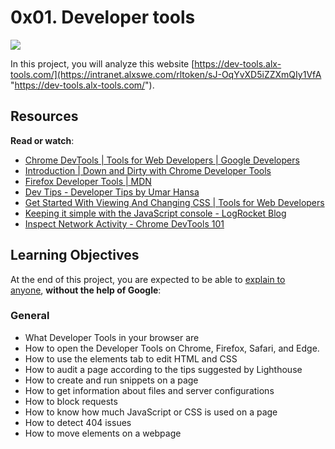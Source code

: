 0x01. Developer tools
=====================

![](https://s3.amazonaws.com/alx-intranet.hbtn.io/uploads/medias/2019/12/0872ca9b19e11650e355.jpeg?X-Amz-Algorithm=AWS4-HMAC-SHA256&X-Amz-Credential=AKIARDDGGGOUSBVO6H7D%2F20240808%2Fus-east-1%2Fs3%2Faws4_request&X-Amz-Date=20240808T193032Z&X-Amz-Expires=86400&X-Amz-SignedHeaders=host&X-Amz-Signature=4d25d6bb714f6ccee250f863aea96e0870a44ed543f7fbcc2ab8ec7b66f752da)

In this project, you will analyze this website [https://dev-tools.alx-tools.com/](https://intranet.alxswe.com/rltoken/sJ-OqYvXD5iZZXmQIy1VfA "https://dev-tools.alx-tools.com/").

Resources
---------

**Read or watch**:

-   [Chrome DevTools | Tools for Web Developers | Google Developers](https://intranet.alxswe.com/rltoken/sHhkeh4mpyReQpLUE2yp-g "Chrome DevTools  |  Tools for Web Developers  |  Google Developers")
-   [Introduction | Down and Dirty with Chrome Developer Tools](https://intranet.alxswe.com/rltoken/NMYYMG44e0dZ2eb5uR4iUQ "Introduction | Down and Dirty with Chrome Developer Tools")
-   [Firefox Developer Tools | MDN](https://intranet.alxswe.com/rltoken/If7a66qWg4qxhKuNPRoJCw "Firefox Developer Tools | MDN")
-   [Dev Tips - Developer Tips by Umar Hansa](https://intranet.alxswe.com/rltoken/rdGj_NA-X--rwekzt9bffQ "Dev Tips - Developer Tips by Umar Hansa")
-   [Get Started With Viewing And Changing CSS | Tools for Web Developers](https://intranet.alxswe.com/rltoken/jvmzv58GJjKtSeACErHmWQ "Get Started With Viewing And Changing CSS  |  Tools for Web Developers")
-   [Keeping it simple with the JavaScript console - LogRocket Blog](https://intranet.alxswe.com/rltoken/UiqZ7pmI5L7BMr3ZaG4Bow "Keeping it simple with the JavaScript console - LogRocket Blog")
-   [Inspect Network Activity - Chrome DevTools 101](https://intranet.alxswe.com/rltoken/I_IHgn0hsaB1kee6RgU1SQ "Inspect Network Activity - Chrome DevTools 101")

Learning Objectives
-------------------

At the end of this project, you are expected to be able to [explain to anyone](https://intranet.alxswe.com/rltoken/dwjk75rRXLFZx8MjuL1uww "explain to anyone"), **without the help of Google**:

### General

-   What Developer Tools in your browser are
-   How to open the Developer Tools on Chrome, Firefox, Safari, and Edge.
-   How to use the elements tab to edit HTML and CSS
-   How to audit a page according to the tips suggested by Lighthouse
-   How to create and run snippets on a page
-   How to get information about files and server configurations
-   How to block requests
-   How to know how much JavaScript or CSS is used on a page
-   How to detect 404 issues
-   How to move elements on a webpage
